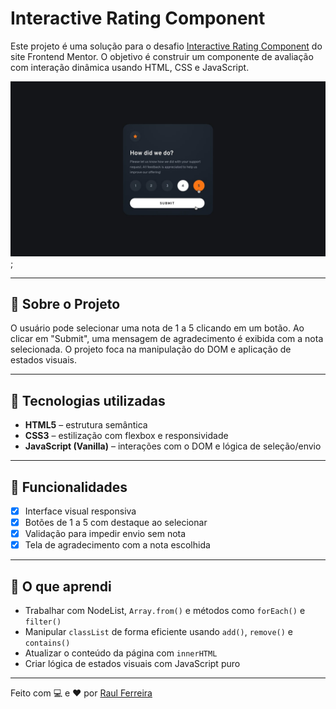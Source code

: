 # Interactive Rating Component

Este projeto é uma solução para o desafio [Interactive Rating Component](https://www.frontendmentor.io/challenges/interactive-rating-component-koxpeBUmI) do site Frontend Mentor. O objetivo é construir um componente de avaliação com interação dinâmica usando HTML, CSS e JavaScript.

![Design Preview](design/active-states.jpg);

---

## 📌 Sobre o Projeto

O usuário pode selecionar uma nota de 1 a 5 clicando em um botão. Ao clicar em "Submit", uma mensagem de agradecimento é exibida com a nota selecionada. O projeto foca na manipulação do DOM e aplicação de estados visuais.

---

## 🚀 Tecnologias utilizadas

- **HTML5** – estrutura semântica
- **CSS3** – estilização com flexbox e responsividade
- **JavaScript (Vanilla)** – interações com o DOM e lógica de seleção/envio

---

## 🎯 Funcionalidades

- [x] Interface visual responsiva
- [x] Botões de 1 a 5 com destaque ao selecionar
- [x] Validação para impedir envio sem nota
- [x] Tela de agradecimento com a nota escolhida

---

## 🧠 O que aprendi

- Trabalhar com NodeList, `Array.from()` e métodos como `forEach()` e `filter()`
- Manipular `classList` de forma eficiente usando `add()`, `remove()` e `contains()`
- Atualizar o conteúdo da página com `innerHTML`
- Criar lógica de estados visuais com JavaScript puro

---

Feito com 💻 e ❤️ por [Raul Ferreira](https://github.com/Raul-dev-br)


